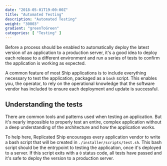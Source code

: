 ```yaml
---
date: "2018-05-01T19:00:00Z"
title: "Automated Testing"
description: "Automated Testing"
weight: "30003"
gradient: "greenToGreen"
categories: [ "Testing" ]
---
```


Before a process should be enabled to automatically deploy the latest version of an application to a production server, it's a good idea to deploy each release to a different environment and run a series of tests to confirm the application is working as expected.

A common feature of most Ship applications is to include everything necessary to test the application, packaged as a `bash` script. This enables you, the operator, to rely on the operational knowledge that the software vendor has included to ensure each deployment and update is successful.

## Understanding the tests

There are common tools and patterns used when testing an application. But it's nearly impossible to properly test an entire, complex application without a deep understanding of the architecture and how the application works.

To help here, Replicated Ship encourages every application vendor to write a bash script that will be created in `./installer/scripts/test.sh`. This bash script should be the entrypoint to testing the application, once it's deployed to a server. If this script exits with a `0` status code, all tests have passed and it's safe to deploy the version to a production server.

